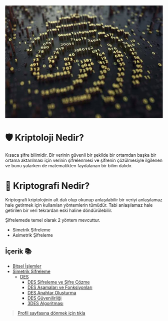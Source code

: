 ![resimbulunamadi](/resimler/key.jpeg)

# 🛡 Kriptoloji Nedir?
Kısaca şifre bilimidir. Bir verinin güvenli bir şekilde bir ortamdan başka bir ortama aktarılması için verinin şifrelenmesi ve şifrenin çözülmesiyle ilgilenen ve bunu yalarken de matematikten faydalanan bir bilim dalıdır.


# 💎 Kriptografi Nedir?
Kriptografi kriptolojinin alt dalı olup okunup anlaşılabilir bir veriyi anlaşılamaz hale getirmek için kullanılan yöntemlerin tümüdür. Tabi anlaşılamaz hale getirilen bir veri tekrardan eski haline döndürülebilir.

Şifrelemede temel olarak 2 yöntem mevcuttur.

 - Simetrik Şifreleme
 - Asimetrik Şifreleme

## İçerik 📚
- [Bitsel İşlemler](/bitsel-islemler/bitsel-islemler.md)
- [Simetrik Şifreleme](/simetrik/simetrik.md)
   - [DES](/simetrik/des/des.md)
       - [DES Şifreleme ve Şifre Çözme](/simetrik/des/sifreleme.md)
       - [DES Aşamaları ve Fonksiyonları](/simetrik/des/des-asamasi.md)
       - [DES Anahtar Oluşturma](/simetrik/des/des-key-generator.md)
       - [DES Güvenilirliği](/simetrik/des/des-guvenilirligi.md)
       - [3DES Algoritması](/simetrik/des/3des-algoritmasi.md)
    
> [Profil sayfasına dönmek için tıkla](https://github.com/kursatk52/kursatk52)
